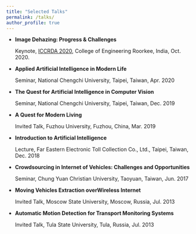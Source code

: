 ```yaml
---
title: "Selected Talks"
permalink: /talks/
author_profile: true
---
```


* **Image Dehazing: Progress & Challenges**

  Keynote, [ICCRDA 2020](http://iccrlab.com/index.html), College of Engineering Roorkee, India, Oct. 2020. 

* **Applied Artificial Intelligence in Modern Life**

  Seminar, National Chengchi University, Taipei, Taiwan, Apr. 2020

* **The Quest for Artificial Intelligence in Computer Vision**

  Seminar, National Chengchi University, Taipei, Taiwan, Dec. 2019
 
* **A Quest for Modern Living**
  
  Invited Talk, Fuzhou University, Fuzhou, China, Mar. 2019

* **Introduction to Artificial Intelligence**

  Lecture, Far Eastern Electronic Toll Collection Co., Ltd., Taipei, Taiwan, Dec. 2018

* **Crowdsourcing in Internet of Vehicles: Challenges and Opportunities**

  Seminar, Chung Yuan Christian University, Taoyuan, Taiwan, Jun. 2017

* **Moving Vehicles Extraction overWireless Internet**

  Invited Talk, Moscow State University, Moscow, Russia, Jul. 2013

* **Automatic Motion Detection for Transport Monitoring Systems**
  
  Invited Talk, Tula State University, Tula, Russia, Jul. 2013
  
